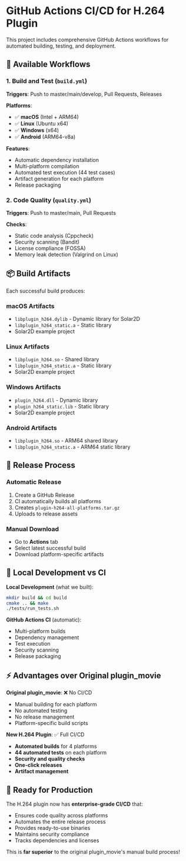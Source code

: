 # GitHub Actions CI/CD for H.264 Plugin

This project includes comprehensive GitHub Actions workflows for automated building, testing, and deployment.

## 🚀 Available Workflows

### 1. Build and Test (`build.yml`)
**Triggers**: Push to master/main/develop, Pull Requests, Releases

**Platforms**:
- ✅ **macOS** (Intel + ARM64)
- ✅ **Linux** (Ubuntu x64) 
- ✅ **Windows** (x64)
- ✅ **Android** (ARM64-v8a)

**Features**:
- Automatic dependency installation
- Multi-platform compilation
- Automated test execution (44 test cases)
- Artifact generation for each platform
- Release packaging

### 2. Code Quality (`quality.yml`)
**Triggers**: Push to master/main, Pull Requests

**Checks**:
- Static code analysis (Cppcheck)
- Security scanning (Bandit)
- License compliance (FOSSA)
- Memory leak detection (Valgrind on Linux)

## 📦 Build Artifacts

Each successful build produces:

### macOS Artifacts
- `libplugin_h264.dylib` - Dynamic library for Solar2D
- `libplugin_h264_static.a` - Static library
- Solar2D example project

### Linux Artifacts  
- `libplugin_h264.so` - Shared library
- `libplugin_h264_static.a` - Static library
- Solar2D example project

### Windows Artifacts
- `plugin_h264.dll` - Dynamic library
- `plugin_h264_static.lib` - Static library  
- Solar2D example project

### Android Artifacts
- `libplugin_h264.so` - ARM64 shared library
- `libplugin_h264_static.a` - ARM64 static library

## 🎯 Release Process

### Automatic Release
1. Create a GitHub Release
2. CI automatically builds all platforms
3. Creates `plugin-h264-all-platforms.tar.gz`
4. Uploads to release assets

### Manual Download
- Go to **Actions** tab
- Select latest successful build
- Download platform-specific artifacts

## 🔧 Local Development vs CI

**Local Development** (what we built):
```bash
mkdir build && cd build
cmake .. && make
./tests/run_tests.sh
```

**GitHub Actions CI** (automatic):
- Multi-platform builds
- Dependency management
- Test execution  
- Security scanning
- Release packaging

## ⚡ Advantages over Original plugin_movie

**Original plugin_movie**: ❌ No CI/CD
- Manual building for each platform
- No automated testing
- No release management
- Platform-specific build scripts

**New H.264 Plugin**: ✅ Full CI/CD
- **Automated builds** for 4 platforms
- **44 automated tests** on each platform
- **Security and quality checks**
- **One-click releases**
- **Artifact management**

## 🎉 Ready for Production

The H.264 plugin now has **enterprise-grade CI/CD** that:
- Ensures code quality across platforms
- Automates the entire release process  
- Provides ready-to-use binaries
- Maintains security compliance
- Tracks dependencies and licenses

This is **far superior** to the original plugin_movie's manual build process!
